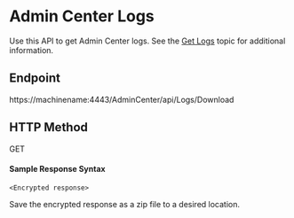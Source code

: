 # Admin Center Logs

Use this API to get Admin Center logs. See the [Get Logs](/docs/directorymanager/11.1/directorymanager/admincenter/general/logs.md) topic
for additional information.

## Endpoint

https://machinename:4443/AdminCenter/api/Logs/Download

## HTTP Method

GET

#### Sample Response Syntax

```
<Encrypted response>
```

Save the encrypted response as a zip file to a desired location.
